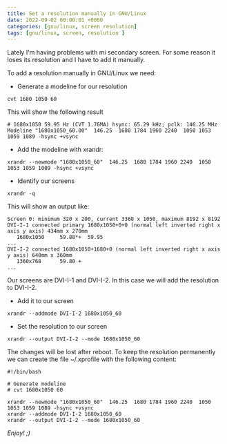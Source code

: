 ```yaml
---
title: Set a resolution manually in GNU/Linux
date: 2022-09-02 00:00:01 +0000
categories: [gnu/linux, screen resolution]
tags: [gnu/linux, screen, resolution ]
---
```


Lately I'm having problems with mi secondary screen. For some reason it loses its resolution and I have to add it manually.

To add a resolution manually in GNU/Linux we need:

* Generate a modeline for our resolution

```shell
cvt 1680 1050 60
```

This will show the following result

```
# 1680x1050 59.95 Hz (CVT 1.76MA) hsync: 65.29 kHz; pclk: 146.25 MHz
Modeline "1680x1050_60.00"  146.25  1680 1784 1960 2240  1050 1053 1059 1089 -hsync +vsync
```

* Add the modeline with xrandr:

```shell
xrandr --newmode "1680x1050_60"  146.25  1680 1784 1960 2240  1050 1053 1059 1089 -hsync +vsync
```

* Identify our screens

```shell
xrandr -q
```

This will show an output like:

```
Screen 0: minimum 320 x 200, current 3360 x 1050, maximum 8192 x 8192
DVI-I-1 connected primary 1680x1050+0+0 (normal left inverted right x axis y axis) 434mm x 270mm
   1680x1050     59.88*+  59.95
...
DVI-I-2 connected 1680x1050+1680+0 (normal left inverted right x axis y axis) 640mm x 360mm
   1360x768      59.80 +
...
```

Our screens are DVI-I-1 and DVI-I-2. In this case we will add the resolution to DVI-I-2.

* Add it to our screen

```shell
xrandr --addmode DVI-I-2 1680x1050_60
```

* Set the resolution to our screen

```shell
xrandr --output DVI-I-2 --mode 1680x1050_60
```

The changes will be lost after reboot. To keep the resolution permanently we can create the file ~/.xprofile with the following content:

```
#!/bin/bash

# Generate modeline
# cvt 1680x1050 60

xrandr --newmode "1680x1050_60"  146.25  1680 1784 1960 2240  1050 1053 1059 1089 -hsync +vsync
xrandr --addmode DVI-I-2 1680x1050_60
xrandr --output DVI-I-2 --mode 1680x1050_60
```

_Enjoy! ;)_
